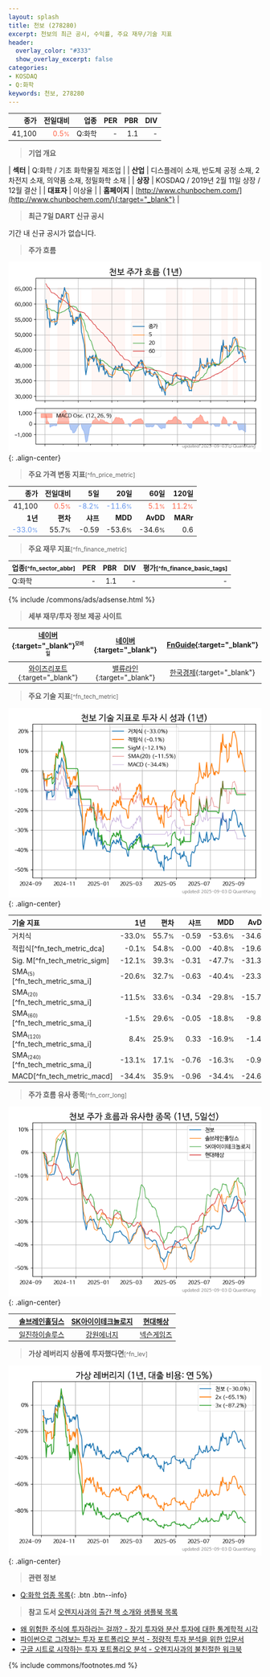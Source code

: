 ```yaml
---
layout: splash
title: 천보 (278280)
excerpt: 천보의 최근 공시, 수익률, 주요 재무/기술 지표
header:
  overlay_color: "#333"
  show_overlay_excerpt: false
categories:
- KOSDAQ
- Q:화학
keywords: 천보, 278280
---
```


| **종가** | **전일대비** | **업종** | **PER** | **PBR** | **DIV** |
| -------: | -----------: | -------: | ------: | ------: | ------: |
| 41,100 | <span style="color: tomato">0.5<small>%</small></span> | Q:화학 | - | 1.1 | - |

<!-- more -->


> **기업 개요**<a id="company"></a>

| <span style="white-space:nowrap;">**섹터**</span> | Q:화학 / 기초 화학물질 제조업 |
| <span style="white-space:nowrap;">**산업**</span> | 디스플레이 소재, 반도체 공정 소재, 2차전지 소재, 의약품 소재, 정밀화학 소재 |
| <span style="white-space:nowrap;">**상장**</span> | KOSDAQ / 2019년 2월 11일 상장 / 12월 결산 |
| <span style="white-space:nowrap;">**대표자**</span> | 이상율 |
| <span style="white-space:nowrap;">**홈페이지**</span> | [http://www.chunbochem.com/](http://www.chunbochem.com/){:target="_blank"} |


> **최근 7일 DART 신규 공시**<a id="dart"></a>

기간 내 신규 공시가 없습니다.


> **주가 흐름**<a id="price"></a>

![278280](/stock/images/278280.png){: .align-center}


> **주요 가격 변동 지표**<small>[^fn_price_metric]</small>

| **종가** | **전일대비** | **5일** | **20일** | **60일** | **120일** |
| -------: | -----------: | ------: | -------: | -------: | --------: |
| 41,100 | <span style="color: tomato">0.5<small>%</small></span> | <span style="color: cornflowerblue">-8.2<small>%</small></span> | <span style="color: cornflowerblue">-11.6<small>%</small></span> | <span style="color: tomato">5.1<small>%</small></span> | <span style="color: tomato">11.2<small>%</small></span> |
| **1년** | **편차** | **샤프** | **MDD** | **AvDD** | **MARr** |
| <span style="color: cornflowerblue">-33.0<small>%</small></span> | 55.7<small>%</small> | -0.59 | -53.6<small>%</small> | -34.6<small>%</small> | 0.6 |


> **주요 재무 지표**<small>[^fn_finance_metric]</small>

| **업종**<small>[^fn_sector_abbr]</small> | **PER** | **PBR** | **DIV** | **평가**<small>[^fn_finance_basic_tags]</small> |
| :--------------------------------------- | ------: | ------: | ------: | ----------------------------------------------: |
| Q:화학 | - | 1.1 | - | - |



{% include /commons/ads/adsense.html %}

> **세부 재무/투자 정보 제공 사이트**

| [네이버](https://m.stock.naver.com/domestic/stock/278280/finance/summary){:target="_blank"}<sup><small>모바일</small></sup> | [네이버](https://finance.naver.com/item/coinfo.naver?code=278280){:target="_blank"} | [FnGuide](https://comp.fnguide.com/SVO2/ASP/SVD_Invest.asp?gicode=A278280&MenuYn=Y){:target="_blank"} |
| :---: | :---: | :---: |
| [와이즈리포트](https://comp.wisereport.co.kr/company/c1040001.aspx?cmp_cd=278280){:target="_blank"} | [밸류라인](https://www.valueline.co.kr/finance/summary/278280){:target="_blank"} | [한국경제](https://markets.hankyung.com/stock/278280/financial-summary){:target="_blank"} |


> **주요 기술 지표**<small>[^fn_tech_metric]</small>


![278280](/stock/images/278280_tech.png){: .align-center}

| **기술 지표** | **1년** | **편차** | **샤프** | **MDD** | **AvDD** |
| :------------ | ------: | -----------: | -------: | ------: | -------: |
| 거치식 | -33.0<small>%</small> | 55.7<small>%</small> | -0.59 | -53.6<small>%</small> | -34.6<small>%</small> |
| 적립식[^fn_tech_metric_dca] | -0.1<small>%</small> | 54.8<small>%</small> | -0.00 | -40.8<small>%</small> | -19.6<small>%</small> |
| Sig. M[^fn_tech_metric_sigm] | -12.1<small>%</small> | 39.3<small>%</small> | -0.31 | -47.7<small>%</small> | -31.3<small>%</small> |
| SMA<small><sub>(5)</sub></small>[^fn_tech_metric_sma_i] | -20.6<small>%</small> | 32.7<small>%</small> | -0.63 | -40.4<small>%</small> | -23.3<small>%</small> |
| SMA<small><sub>(20)</sub></small>[^fn_tech_metric_sma_i] | -11.5<small>%</small> | 33.6<small>%</small> | -0.34 | -29.8<small>%</small> | -15.7<small>%</small> |
| SMA<small><sub>(60)</sub></small>[^fn_tech_metric_sma_i] | -1.5<small>%</small> | 29.6<small>%</small> | -0.05 | -18.8<small>%</small> | -9.8<small>%</small> |
| SMA<small><sub>(120)</sub></small>[^fn_tech_metric_sma_i] | 8.4<small>%</small> | 25.9<small>%</small> | 0.33 | -16.9<small>%</small> | -1.4<small>%</small> |
| SMA<small><sub>(240)</sub></small>[^fn_tech_metric_sma_i] | -13.1<small>%</small> | 17.1<small>%</small> | -0.76 | -16.3<small>%</small> | -0.9<small>%</small> |
| MACD[^fn_tech_metric_macd] | -34.4<small>%</small> | 35.9<small>%</small> | -0.96 | -34.4<small>%</small> | -24.6<small>%</small> |


> **주가 흐름 유사 종목**<a id="corr"></a><small>[^fn_corr_long]</small>

![278280](/stock/images/278280_corr.png){: .align-center}

|       | [솔브레인홀딩스](/036830/) | [SK아이이테크놀로지](/361610/) | [현대해상](/001450/) |
| :---: | :------------------------------------: | :------------------------------------: | :------------------------------------: |
|       | [일진하이솔루스](/271940/) | [강원에너지](/114190/) | [넥슨게임즈](/225570/) |


> **가상 레버리지 상품에 투자했다면**<a id="2x"></a><small>[^fn_lev]</small>

![278280](/stock/images/278280_2x.png){: .align-center}


> **관련 정보**

- [Q:화학 업종 목록](/stats/sector/kosdaq_업종_화학_종목/){: .btn .btn--info}

> **참고 도서** [오렌지사과의 출간 책 소개와 샘플북 목록](https://kongdori.tistory.com/691)

- [왜 위험한 주식에 투자하라는 걸까? - 장기 투자와 분산 투자에 대한 통계학적 시각](https://kongdori.tistory.com/421)
- [파이썬으로 그려보는 투자 포트폴리오 분석  - 정량적 투자 분석을 위한 입문서](https://kongdori.tistory.com/643)
- [구글 시트로 시작하는 투자 포트폴리오 분석 - 오렌지사과의 불친절한 워크북](https://kongdori.tistory.com/449)


{% include commons/footnotes.md %}